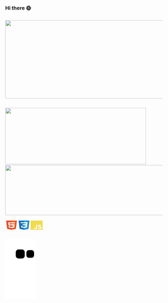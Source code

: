 ### Hi there 🌞
##
<img align="center" height="250" width="600" src="https://i.pinimg.com/originals/82/48/32/82483210450fd8614b9e057ab08394df.gif">

##
 
  <a href="https://github.com/thaynadinizz">
  <img height="180em" width="450" src="https://github-readme-stats.vercel.app/api?username=thaynadinizz&show_icons=true&theme=radical&include_all_commits=true&count_private=true"/>
  <img height="160em" width="570" src="https://github-readme-stats.vercel.app/api/top-langs/?username=thaynadinizz&layout=compact&langs_count=7&theme=radical"/>
 </div>


<img align="center" alt="tata-HTML" height="30" width="40" src="https://raw.githubusercontent.com/devicons/devicon/master/icons/html5/html5-original.svg"><img align="center" alt="tata-CSS" height="30" width="40" src="https://raw.githubusercontent.com/devicons/devicon/master/icons/css3/css3-original.svg"><img align="center" alt="tata-Js" height="30" width="40" src="https://raw.githubusercontent.com/devicons/devicon/master/icons/javascript/javascript-plain.svg">
 </div>
 
 ##
 ![Snake animation](https://github.com/rafaballerini/rafaballerini/blob/output/github-contribution-grid-snake.svg)
